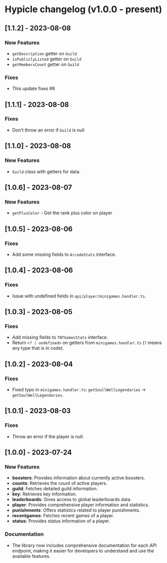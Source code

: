 # Hypicle changelog (v1.0.0 - present)

## [1.1.2] - 2023-08-08
### New Features
- `getDescription` getter on `Guild`
- `isPubliclyListed` getter on `Guild`
- `getMembersCount` getter on `Guild`

### Fixes
- This update fixes #6

## [1.1.1] - 2023-08-08
### Fixes
- Don't throw an error if `Guild` is null

## [1.1.0] - 2023-08-08
### New Features
- `Guild` class with getters for data.

## [1.0.6] - 2023-08-07
### New Features
- `getPlusColor` - Get the rank plus color on player

## [1.0.5] - 2023-08-06
### Fixes
- Add some missing fields to `ArcadeStats` interface.

## [1.0.4] - 2023-08-06
### Fixes
- Issue with undefined fields in `api/player/minigames.handler.ts`.

## [1.0.3] - 2023-08-05
### Fixes
- Add missing fields to `TNTGamesStats` interface.
- Return `<? | undefined>` on getters from `minigames.handler.ts` (`?` means any type that is in code).

## [1.0.2] - 2023-08-04
### Fixes
- Fixed typo in `minigames.handler.ts`:  `getSoullWellLegendaries` -> `getSoulWellLegendaries`.

## [1.0.1] - 2023-08-03
### Fixes
- Throw an error if the player is null.

## [1.0.0] - 2023-07-24
### New Features

- **boosters**: Provides information about currently active boosters.
- **counts**: Retrieves the count of active players.
- **guild**: Fetches detailed guild information.
- **key**: Retrieves key information.
- **leaderboards**: Gives access to global leaderboards data.
- **player**: Provides comprehensive player information and statistics.
- **punishments**: Offers statistics related to player punishments.
- **recentgames**: Fetches recent games of a player.
- **status**: Provides status information of a player.

### Documentation

- The library now includes comprehensive documentation for each API endpoint, making it easier for developers to understand and use the available features.
